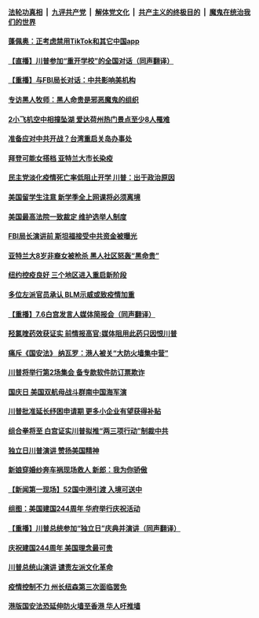 ####  [法轮功真相](../../../../basic/blob/master/README.md?t=07080402) &nbsp;|&nbsp; [九评共产党](../../../../9ping.md/blob/master/README.md?t=07080402) &nbsp;|&nbsp; [解体党文化](../../../../jtdwh.md/blob/master/README.md?t=07080402)  &nbsp;|&nbsp; [共产主义的终极目的](../../../../gczydzjmd.md/blob/master/README.md?t=07080402) &nbsp;|&nbsp; [魔鬼在统治我们的世界](../../../../mgztzwmdsj.md/blob/master/README.md?t=07080402) 

#### [蓬佩奥：正考虑禁用TikTok和其它中国app](../pages/prog203/a102888184.md?t=07080402) 

#### [【直播】川普参加“重开学校”的全国对话（同声翻译）](../pages/prog203/a102888146.md?t=07080402) 

#### [【重播】与FBI局长对话：中共影响美机构](../pages/prog203/a102888069.md?t=07080402) 

#### [专访黑人牧师：黑人命贵是邪恶魔鬼的组织](../pages/prog203/a102888040.md?t=07080402) 

#### [2小飞机空中相撞坠湖 爱达荷州热门景点至少8人罹难](../pages/prog203/a102887854.md?t=07080402) 

#### [准备应对中共开战？台湾重启关岛办事处](../pages/prog203/a102887665.md?t=07080402) 

#### [拜登可能女搭档 亚特兰大市长染疫](../pages/prog203/a102887651.md?t=07080402) 

#### [民主党淡化疫情死亡率低阻止开学 川普：出于政治原因](../pages/prog203/a102887634.md?t=07080402) 

#### [美国留学生注意 新学季全上网课将必须离境](../pages/prog203/a102887537.md?t=07080402) 

#### [美国最高法院一致裁定 维护选举人制度](../pages/prog203/a102887486.md?t=07080402) 

#### [FBI局长演讲前 斯坦福接受中共资金被曝光](../pages/prog203/a102887475.md?t=07080402) 

#### [亚特兰大8岁非裔女被枪杀 黑人社区怒轰“黑命贵”](../pages/prog203/a102887411.md?t=07080402) 

#### [纽约控疫良好 三个地区进入重启新阶段](../pages/prog203/a102887429.md?t=07080402) 

#### [多位左派官员承认 BLM示威或致疫情加重](../pages/prog203/a102887331.md?t=07080402) 

#### [【重播】7.6白宫发言人媒体简报会（同声翻译）](../pages/prog203/a102887267.md?t=07080402) 

#### [羟氯喹药效获证实 前情报高官:媒体阻用此药只因恨川普](../pages/prog203/a102886842.md?t=07080402) 

#### [痛斥《国安法》 纳瓦罗：港人被关“大防火墙集中营”](../pages/prog203/a102886753.md?t=07080402) 

#### [川普将举行第2场集会 备专款软件防订票欺诈](../pages/prog203/a102886789.md?t=07080402) 

#### [国庆日 美国双航母战斗群南中国海军演](../pages/prog203/a102886735.md?t=07080402) 

#### [川普批准延长纾困申请期 更多小企业有望获得补贴](../pages/prog203/a102886689.md?t=07080402) 

#### [组合拳将至 白宫证实川普拟推“两三项行动”制裁中共](../pages/prog203/a102886664.md?t=07080402) 

#### [独立日川普演讲 赞扬美国精神](../pages/prog203/a102886635.md?t=07080402) 

#### [新娘穿婚纱奔车祸现场救人 新郎：我为你骄傲](../pages/prog203/a102886511.md?t=07080402) 

#### [【新闻第一现场】52国中港引渡 入境可送中](../pages/prog203/a102886487.md?t=07080402) 

#### [组图：美国建国244周年 华府举行庆祝活动](../pages/prog203/a102886328.md?t=07080402) 

#### [【重播】川普总统参加“独立日”庆典并演讲（同声翻译）](../pages/prog203/a102886176.md?t=07080402) 

#### [庆祝建国244周年 美国理念最可贵](../pages/prog203/a102886190.md?t=07080402) 

#### [川普总统山演讲 谴责左派文化革命](../pages/prog203/a102886081.md?t=07080402) 

#### [疫情控制不力 州长纽森第三次面临罢免](../pages/prog203/a102886037.md?t=07080402) 

#### [港版国安法恐延伸防火墙至香港 华人吁推墙](../pages/prog203/a102886032.md?t=07080402) 

